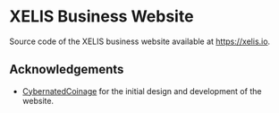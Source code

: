 # XELIS Business Website
Source code of the XELIS business website available at https://xelis.io.

## Acknowledgements

- [CybernatedCoinage](https://github.com/CybernatedCoinage) for the initial design and development of the website.
